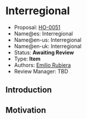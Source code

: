 # Interregional

* Proposal: [HO-0051](0051-interregional.md)
* Name@es: Interregional
* Name@en-us: Interregional
* Name@en-uk: Interregional
* Status: **Awaiting Review**
* Type: **Item**
* Authors: [Emilio Rubiera](https://github.com/spitxa)
* Review Manager: TBD

## Introduction



## Motivation
